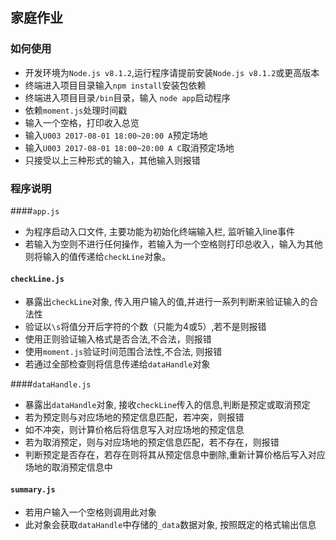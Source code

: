## 家庭作业

### 如何使用

* 开发环境为`Node.js v8.1.2`,运行程序请提前安装`Node.js v8.1.2`或更高版本
* 终端进入项目目录输入`npm install`安装包依赖
* 终端进入项目目录`/bin`目录，输入 `node app`启动程序
* 依赖`moment.js`处理时间戳
* 输入一个空格，打印收入总览
* 输入`U003 2017-08-01 18:00~20:00 A`预定场地
* 输入`U003 2017-08-01 18:00~20:00 A C`取消预定场地
* 只接受以上三种形式的输入，其他输入则报错

### 程序说明

####`app.js`

* 为程序启动入口文件, 主要功能为初始化终端输入栏, 监听输入line事件
* 若输入为空则不进行任何操作，若输入为一个空格则打印总收入，输入为其他则将输入的值传递给`checkLine`对象。

#### `checkLine.js`

* 暴露出`checkLine`对象, 传入用户输入的值,并进行一系列判断来验证输入的合法性
* 验证以`\s`将值分开后字符的个数（只能为4或5）,若不是则报错
* 使用正则验证输入格式是否合法,不合法，则报错
* 使用`moment.js`验证时间范围合法性,不合法, 则报错
* 若通过全部检查则将信息传递给`dataHandle`对象

####`dataHandle.js`

* 暴露出`dataHandle`对象, 接收`checkLine`传入的信息,判断是预定或取消预定
* 若为预定则与对应场地的预定信息匹配，若冲突，则报错
* 如不冲突，则计算价格后将信息写入对应场地的预定信息
* 若为取消预定，则与对应场地的预定信息匹配，若不存在，则报错
* 判断预定是否存在，若存在则将其从预定信息中删除,重新计算价格后写入对应场地的取消预定信息中

#### `summary.js`

* 若用户输入一个空格则调用此对象
* 此对象会获取`dataHandle`中存储的`_data`数据对象, 按照既定的格式输出信息
